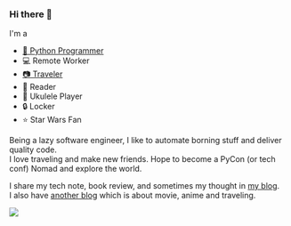 ### Hi there 👋

I'm a

* [🐍 Python Programmer](https://lee-w.github.io/pycon-note/)
* 💻 Remote Worker
* [📷 Traveler](https://lee-w.github.io/travlog/)
* 📖 Reader
* 🎵 Ukulele Player
* 🔒 Locker
* ⭐ Star Wars Fan

Being a lazy software engineer, I like to automate borning stuff and deliver quality code.  
I love traveling and make new friends. Hope to become a PyCon (or tech conf) Nomad and explore the world.

I share my tech note, book review, and sometimes my thought in [my blog](https://lee-w.github.io/).  
I also have [another blog](https://lee-w.github.io/travlog/) which is about movie, anime and traveling.

[![](https://github-readme-stats.vercel.app/api?username=Lee-W&show_icons=true&hide_title=true)](https://github.com/anuraghazra/github-readme-stats)
